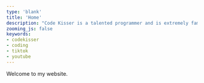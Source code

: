 ```yaml
---
type: 'blank'
title: 'Home'
description: "Code Kisser is a talented programmer and is extremely famous on all forms of social media including TikTok and Youtube."
zooming_js: false
keywords:
- codekisser
- coding
- tiktok
- youtube
---
```


Welcome to my website.
